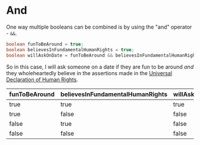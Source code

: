 # And

One way multiple booleans can be combined is by using the "and" operator - `&&`.

```java
boolean funToBeAround = true;
boolean believesInFundamentalHumanRights = true;
boolean willAskOnDate = funToBeAround && believesInFundamentalHumanRights;
```

So in this case, I will ask someone on a date if they are fun to be around _and_
they wholeheartedly believe in the assertions made in the [Universal Declaration of Human Rights](https://www.un.org/en/about-us/universal-declaration-of-human-rights).

| funToBeAround | believesInFundamentalHumanRights | willAskOnDate |
|---------------|----------------------------------|---------------|
| true          | true                             | true          |
| true          | false                            | false         |
| false         | true                             | false         |
| false         | false                            | false         |